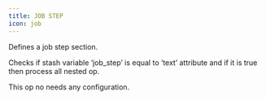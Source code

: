 ```yaml
---
title: JOB STEP
icon: job
---
```


Defines a job step section.

Checks if stash variable ‘job_step’ is equal to ‘text’ attribute and if it is true then process all nested op.

This op no needs any configuration.

